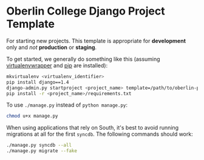 # Oberlin College Django Project Template

For starting new projects. This template is appropriate for **development** only and *not* **production** or **staging**.

To get started, we generally do something like this (assuming [virtualenvwrapper][] and [pip][] are installed):

```bash
mkvirtualenv <virtualenv_identifier>
pip install django==1.4
django-admin.py startproject <project_name> template=/path/to/oberlin-project-template/project_template
pip install -r <project_name>/requirements.txt
```

To use `./manage.py` instead of `python manage.py`:

```bash
chmod u+x manage.py
```

When using applications that rely on South, it's best to avoid running migrations at all for the first `syncdb`. The following commands should work:

```bash
./manage.py syncdb --all
./manage.py migrate --fake
```

[virtualenvwrapper]: http://www.doughellmann.com/docs/virtualenvwrapper/
[pip]: http://www.pip-installer.org/